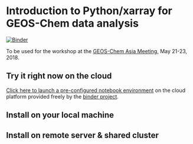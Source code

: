 # Introduction to Python/xarray for GEOS-Chem data analysis

[![Binder](https://mybinder.org/badge.svg)](https://mybinder.org/v2/gh/JiaweiZhuang/GEOSChem-python-tutorial/master?filepath=Chapter01_explore_NetCDF_data.ipynb)

To be used for the workshop at the [GEOS-Chem Asia Meeting](http://acmg.seas.harvard.edu/geos/meetings/2018_GCA/index.html), May 21-23, 2018.

## Try it right now on the cloud

[Click here to launch a pre-configured notebook environment](https://mybinder.org/v2/gh/JiaweiZhuang/GEOSChem-python-tutorial/master?filepath=Chapter01_explore_NetCDF_data.ipynb) on the cloud platform provided freely by the [binder project](https://mybinder.org).

## Install on your local machine


## Install on remote server & shared cluster


